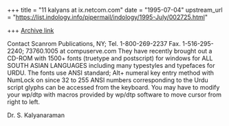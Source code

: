 +++
title = "11 kalyans at ix.netcom.com"
date = "1995-07-04"
upstream_url = "https://list.indology.info/pipermail/indology/1995-July/002725.html"

+++
[Archive link](https://list.indology.info/pipermail/indology/1995-July/002725.html)

Contact Scanrom Publications, NY; Tel. 1-800-269-2237
Fax. 1-516-295-2240; 73760.1005 at compuserve.com
They have recently brought out a CD-ROM with
1500+ fonts (truetype and postscript) for windows
for ALL SOUTH ASIAN LANGUAGES including many
typestyles and typefaces for URDU.
The fonts use ANSI standard; Alt+ numeral key
entry method with NumLock on since 32 to 255 ANSI
numbers corresponding to the Urdu script glyphs
can be accessed from the keyboard. You may have
to modify your wp/dtp with macros provided by
wp/dtp software to move cursor from right to left.

Dr. S. Kalyanaraman





